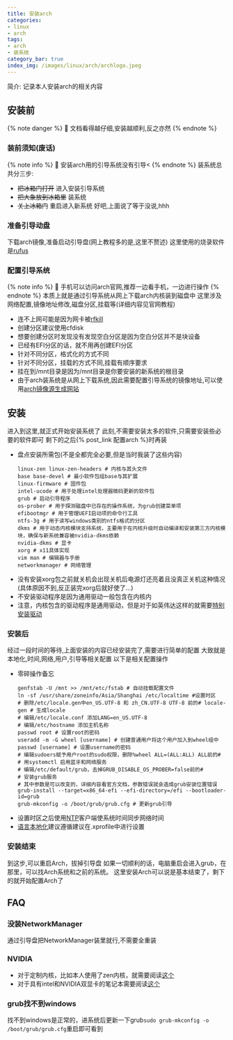 ```yaml
---
title: 安装arch
categories:
- linux
- arch
tags:
- arch
- 装系统
category_bar: true
index_img: /images/linux/arch/archlogo.jpeg
---
```

简介: 记录本人安装arch的相关内容
<!-- more -->
## 安装前
{% note danger %}
 文档看得越仔细,安装越顺利,反之亦然
{% endnote %}
### 装前须知(废话)
{% note info %}
󰋼 安装arch用的引导系统没有引导
{% endnote %}
装系统总共分三步:
* ~~把冰箱门打开~~ 进入安装引导系统
* ~~把大象放到冰箱里~~ 装系统
* ~~关上冰箱门~~ 重启进入新系统
好吧,上面说了等于没说,hhh
### 准备引导动盘
下载arch镜像,准备启动引导盘(网上教程多的是,这里不赘述)
这里使用的烧录软件是[rufus](https://rufus.ie/en/#)
### 配置引导系统
{% note info %}
󰋼 手机可以访问arch官网,推荐一边看手机，一边进行操作
{% endnote %}
本质上就是通过引导系统从网上下载arch内核装到磁盘中
这里涉及网络配置,镜像地址修改,磁盘分区,挂载等(详细内容见官网教程)
* 连不上网可能是因为网卡被[rfkill](https://wiki.archlinux.org/title/Network_configuration/Wireless#Rfkill_caveat)
* 创建分区建议使用cfdisk
* 想要创建分区时发现没有发现空白分区是因为空白分区并不是块设备
* 已经有EFI分区的话，就不用再创建EFI分区
* 针对不同分区，格式化的方式不同
* 针对不同分区，挂载的方式不同,挂载有顺序要求
* 挂在到/mnt目录是因为/mnt目录是你要安装的新系统的根目录
* 由于arch装系统是从网上下载系统,因此需要配置引导系统的镜像地址,可以使用[arch镜像源生成网站](https://archlinux.org/mirrorlist/)
## 安装
进入到这里,就正式开始安装系统了
此刻,不需要安装太多的软件,只需要安装些必要的软件即可
剩下的之后{% post_link 配置arch %}时再装
* 盘点安装所需包(不是全都完全必要,但是当时我装了这些内容)
  ```
  linux-zen linux-zen-headers # 内核与其头文件
  base base-devel # 最小软件包组base与其扩展
  linux-firmware # 固件包
  intel-ucode # 用于处理intel处理器微码更新的软件包
  grub # 启动引导程序
  os-prober # 用于探测磁盘中已存在的操作系统，为grub创建菜单项
  efibootmgr # 用于管理UEFI启动项的命令行工具
  ntfs-3g # 用于读写windows类别的ntfs格式的分区
  dkms # 用于动态内核模块支持系统，主要用于在内核升级时自动编译和安装第三方内核模块，确保与新系统兼容被nvidia-dkms依赖
  nvidia-dkms # 显卡
  xorg # x11具体实现
  vim man # 编辑器与手册
  networkmanager # 网络管理
  ```
* 没有安装xorg包之前就关机会出现关机后电源灯还亮着且没真正关机这种情况(具体原因不到,反正装完xorg后就好使了...)
* 不安装驱动程序是因为通用驱动一般包含在内核内
* 注意，内核包含的驱动程序是通用驱动，但是对于如英伟达这样的就需要[特别安装驱动](#NVIDIA)
### 安装后
经过一段时间的等待,上面安装的内容已经安装完了,需要进行简单的配置
大致就是本地化,时间,网络,用户,引导等相关配置
以下是相关配置操作
* 零碎操作备忘
  ```
  genfstab -U /mnt >> /mnt/etc/fstab # 自动挂载配置文件
  ln -sf /usr/share/zoneinfo/Asia/Shanghai /etc/localtime #设置时区
  # 删除/etc/locale.gen中en_US.UTF-8 和 zh_CN.UTF-8 UTF-8 前的# locale-gen # 生成locale
  # 编辑/etc/locale.conf 添加LANG=en_US.UTF-8
  # 编辑/etc/hostname 添加主机名称
  passwd root # 设置root的密码
  useradd -m -G wheel [username] # 创建普通用户将这个用户加入到wheel组中
  passwd [username] # 设置username的密码
  # 编辑sudoers赋予用户root的sudo权限，删除%wheel ALL=(ALL:ALL) ALL前的#
  # 用systemctl 启用蓝牙和网络服务
  # 编辑/etc/default/grub，去掉GRUB_DISABLE_OS_PROBER=false前的#
  # 安装grub服务
  # 其中参数是可以改变的，详细内容看官方文档，参数错误就会造成grub安装位置错误
  grub-install --target=x86_64-efi --efi-directory=/efi --bootloader-id=grub
  grub-mkconfig -o /boot/grub/grub.cfg # 更新grub引导
  ```
* 设置时区之后使用[NTP](https://en.wikipedia.org/wiki/Network_Time_Protocol)客户端使系统时间同步网络时间
* [语言本地化](https://wiki.archlinuxcn.org/wiki/%E7%AE%80%E4%BD%93%E4%B8%AD%E6%96%87%E6%9C%AC%E5%9C%B0%E5%8C%96)建议遵循建议在.xprofile中进行设置
### 安装结束
到这步,可以重启Arch，拔掉引导盘
如果一切顺利的话，电脑重启会进入grub，在那里，可以找Arch系统和之前的系统。
这里安装Arch可以说是基本结束了，剩下的就开始配置Arch了
## FAQ
### 没装NetworkManager
通过引导盘把NetworkManager装里就行,不需要全重装
### NVIDIA
* 对于定制内核，比如本人使用了zen内核，就需要阅读[这个](https://wiki.archlinuxcn.org/wiki/NVIDIA#%E5%AE%9A%E5%88%B6%E5%86%85%E6%A0%B8)
* 对于具有intel和NVIDIA双显卡的笔记本需要阅读[这个](https://wiki.archlinuxcn.org/wiki/NVIDIA_Optimus)
### grub找不到windows
找不到windows是正常的，进系统后更新一下grub`sudo grub-mkconfig -o /boot/grub/grub.cfg`重启即可看到
